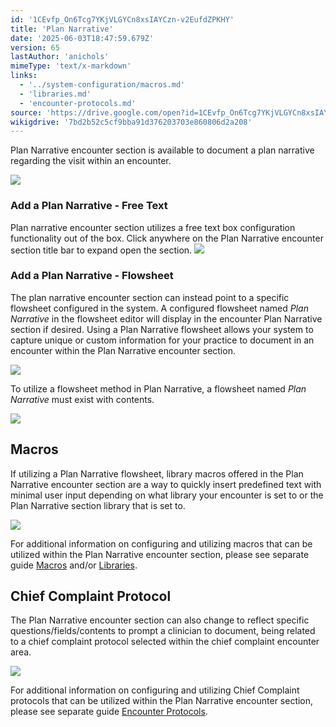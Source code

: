 ```yaml
---
id: '1CEvfp_On6Tcg7YKjVLGYCn8xsIAYCzn-v2EufdZPKHY'
title: 'Plan Narrative'
date: '2025-06-03T18:47:59.679Z'
version: 65
lastAuthor: 'anichols'
mimeType: 'text/x-markdown'
links:
  - '../system-configuration/macros.md'
  - 'libraries.md'
  - 'encounter-protocols.md'
source: 'https://drive.google.com/open?id=1CEvfp_On6Tcg7YKjVLGYCn8xsIAYCzn-v2EufdZPKHY'
wikigdrive: '7bd2b52c5cf9bba91d376203703e860806d2a208'
---
```

Plan Narrative encounter section is available to document a plan narrative regarding the visit within an encounter.

![](../plan-narrative.assets/fbe926886eb84d06ea9399496c3ac687.png)

### Add a Plan Narrative - Free Text

Plan narrative encounter section utilizes a free text box configuration functionality out of the box.  Click anywhere on the Plan Narrative encounter section title bar to expand open the section.
![](../plan-narrative.assets/84b0e587acdd23c44b3aed02cf10f196.png)

### Add a Plan Narrative - Flowsheet

The plan narrative encounter section can instead point to a specific flowsheet configured in the system.  A configured flowsheet named *Plan Narrative* in the flowsheet editor will display in the encounter Plan Narrative section if desired.  Using a Plan Narrative flowsheet allows your system to capture unique or custom information for your practice to document in an encounter within the Plan Narrative encounter section.

![](../plan-narrative.assets/56d4140d6b7f7524009649afcd8074bb.png)

To utilize a flowsheet method in Plan Narrative, a flowsheet named *Plan Narrative* must exist with contents.

![](../plan-narrative.assets/4932b9b2be79735bfe17983985c1158b.png)

## Macros

If utilizing a Plan Narrative flowsheet, library macros offered in the Plan Narrative encounter section are a way to quickly insert predefined text with minimal user input depending on what library your encounter is set to or the Plan Narrative section library that is set to.

![](../plan-narrative.assets/fc91add7bad55c160e8187ba0be5961a.png)

For additional information on configuring and utilizing macros that can be utilized within the Plan Narrative encounter section, please see separate guide [Macros](../system-configuration/macros.md#properties-of-a-macro) and/or [Libraries](libraries.md).

## Chief Complaint Protocol

The Plan Narrative encounter section can also change to reflect specific questions/fields/contents to prompt a clinician to document, being related to a chief complaint protocol selected within the chief complaint encounter area.

![](../plan-narrative.assets/598201a7eb623831c9ffb81e2b895ad5.png)

For additional information on configuring and utilizing Chief Complaint protocols that can be utilized within the Plan Narrative encounter section, please see separate guide [Encounter Protocols](encounter-protocols.md).
